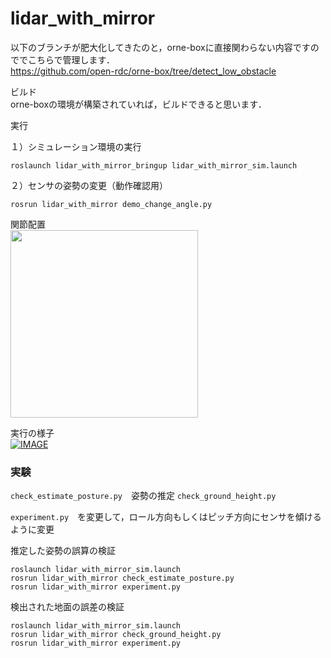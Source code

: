 # lidar_with_mirror

以下のブランチが肥大化してきたのと，orne-boxに直接関わらない内容ですのででこちらで管理します．  
https://github.com/open-rdc/orne-box/tree/detect_low_obstacle

ビルド  
orne-boxの環境が構築されていれば，ビルドできると思います．

実行  

１）シミュレーション環境の実行  
```
roslaunch lidar_with_mirror_bringup lidar_with_mirror_sim.launch
```

２）センサの姿勢の変更（動作確認用）  
```
rosrun lidar_with_mirror demo_change_angle.py
```

関節配置  
<img src="https://user-images.githubusercontent.com/5755200/191669025-2a382114-529b-44cf-bc44-abda95df3f5a.png" width="300">

実行の様子  
[![IMAGE](http://img.youtube.com/vi/xApM7J0YAwk/0.jpg)](https://youtu.be/xApM7J0YAwk)

### 実験

`check_estimate_posture.py`　姿勢の推定
`check_ground_height.py` 

`experiment.py`　を変更して，ロール方向もしくはピッチ方向にセンサを傾けるように変更

推定した姿勢の誤算の検証
```
roslaunch lidar_with_mirror_sim.launch
rosrun lidar_with_mirror check_estimate_posture.py
rosrun lidar_with_mirror experiment.py
```

検出された地面の誤差の検証
```
roslaunch lidar_with_mirror_sim.launch
rosrun lidar_with_mirror check_ground_height.py
rosrun lidar_with_mirror experiment.py
```

